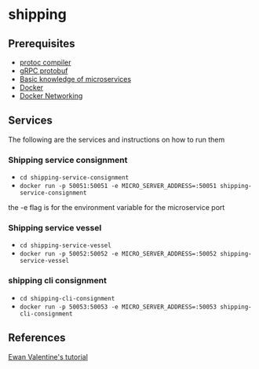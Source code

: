 # shipping

## Prerequisites

- [protoc compiler](https://grpc.io/docs/protoc-installation/)
- [gRPC protobuf](https://grpc.io/docs/languages/go/)
- [Basic knowledge of microservices](https://www.nginx.com/blog/introduction-to-microservices/)
- [Docker](https://hasura.io/blog/the-ultimate-guide-to-writing-dockerfiles-for-go-web-apps-336efad7012c/)
- [Docker Networking](https://docs.docker.com/network/)

## Services
The following are the services and instructions on how to run them

### Shipping service consignment

- `cd shipping-service-consignment`
- `docker run -p 50051:50051 -e MICRO_SERVER_ADDRESS=:50051 shipping-service-consignment`

the -e flag is for the environment variable for the microservice port

### Shipping service vessel

- `cd shipping-service-vessel`
- `docker run -p 50052:50052 -e MICRO_SERVER_ADDRESS=:50052 shipping-service-vessel`

### shipping cli consignment

- `cd shipping-cli-consignment`
- `docker run -p 50053:50053 -e MICRO_SERVER_ADDRESS=:50053 shipping-cli-consignment`


## References

[Ewan Valentine's tutorial](https://ewanvalentine.io/microservices-in-golang-part-0/)